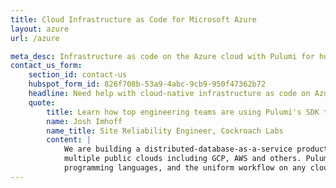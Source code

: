 ```yaml
---
title: Cloud Infrastructure as Code for Microsoft Azure
layout: azure
url: /azure

meta_desc: Infrastructure as code on the Azure cloud with Pulumi for huge productivity gains and a unified programming model for developers and operators.
contact_us_form:
    section_id: contact-us
    hubspot_form_id: 826f708b-53a9-4abc-9cb9-950f47362b72
    headline: Need help with cloud-native infrastructure as code on Azure?
    quote:
        title: Learn how top engineering teams are using Pulumi's SDK to create, deploy, and manage Azure resources.
        name: Josh Imhoff
        name_title: Site Reliability Engineer, Cockroach Labs
        content: |
            We are building a distributed-database-as-a-service product that runs on Kubernetes clusters across
            multiple public clouds including GCP, AWS and others. Pulumi's declarative model, the support for real
            programming languages, and the uniform workflow on any cloud make our SRE team much more efficient.
---
```

